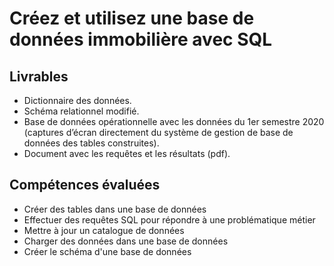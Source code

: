 # Créez et utilisez une base de données immobilière avec SQL
## Livrables  
- Dictionnaire des données.
- Schéma relationnel modifié. 
- Base de données opérationnelle avec les données du 1er semestre 2020 (captures d’écran directement du système de gestion de base de données des tables construites).
- Document avec les requêtes et les résultats (pdf).

## Compétences évaluées
- Créer des tables dans une base de données
- Effectuer des requêtes SQL pour répondre à une problématique métier
- Mettre à jour un catalogue de données
- Charger des données dans une base de données
- Créer le schéma d'une base de données
